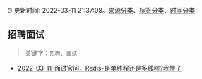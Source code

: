 :alarm_clock: 更新时间: 2022-03-11 21:37:08。[来源分类](../README.md)、[标签分类](../TAGS.md)、[时间分类](../TIMELINE.md)

## 招聘面试


> 关键字：`招聘`、`面试`



- [2022-03-11-面试官问，Redis-是单线程还是多线程?我懵了](https://toutiao.io/k/kd3u5dk) 
